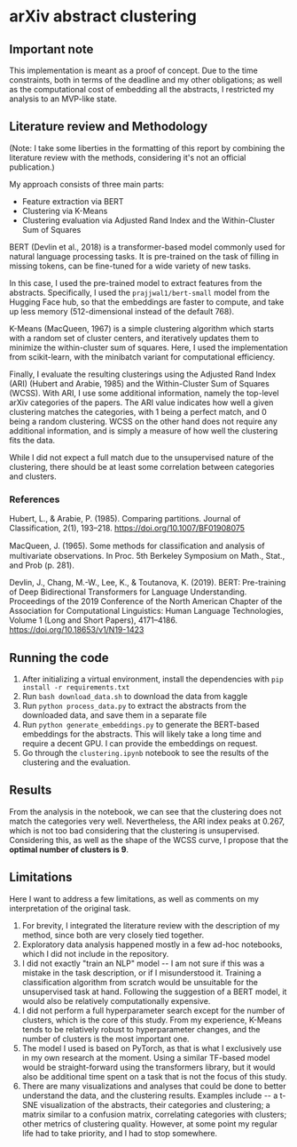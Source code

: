 # arXiv abstract clustering

## Important note

This implementation is meant as a proof of concept. 
Due to the time constraints, both in terms of the deadline and my other obligations; 
as well as the computational cost of embedding all the abstracts, I restricted my analysis to an MVP-like state.

## Literature review and Methodology

(Note: I take some liberties in the formatting of this report by combining the literature review with the methods, considering it's not an official publication.)

My approach consists of three main parts:

- Feature extraction via BERT
- Clustering via K-Means
- Clustering evaluation via Adjusted Rand Index and the Within-Cluster Sum of Squares


BERT (Devlin et al., 2018) is a transformer-based model commonly used for natural language processing tasks. 
It is pre-trained on the task of filling in missing tokens, can be fine-tuned for a wide variety of new tasks. 

In this case, I used the pre-trained model to extract features from the abstracts. 
Specifically, I used the `prajjwal1/bert-small` model from the Hugging Face hub, so that the embeddings are faster to compute, and take up less memory (512-dimensional instead of the default 768).

K-Means (MacQueen, 1967) is a simple clustering algorithm which starts with a random set of cluster centers, and iteratively updates them to minimize the within-cluster sum of squares.
Here, I used the implementation from scikit-learn, with the minibatch variant for computational efficiency.

Finally, I evaluate the resulting clusterings using the Adjusted Rand Index (ARI) (Hubert and Arabie, 1985) and the Within-Cluster Sum of Squares (WCSS).
With ARI, I use some additional information, namely the top-level arXiv categories of the papers. 
The ARI value indicates how well a given clustering matches the categories, with 1 being a perfect match, and 0 being a random clustering.
WCSS on the other hand does not require any additional information, and is simply a measure of how well the clustering fits the data. 

While I did not expect a full match due to the unsupervised nature of the clustering, there should be at least some correlation between categories and clusters.

### References
Hubert, L., & Arabie, P. (1985). Comparing partitions. Journal of Classification, 2(1), 193–218. https://doi.org/10.1007/BF01908075

MacQueen, J. (1965). Some methods for classiﬁcation and analysis of multivariate observations. In Proc. 5th Berkeley Symposium on Math., Stat., and Prob (p. 281).

Devlin, J., Chang, M.-W., Lee, K., & Toutanova, K. (2019). BERT: Pre-training of Deep Bidirectional Transformers for Language Understanding. Proceedings of the 2019 Conference of the North American Chapter of the Association for Computational Linguistics: Human Language Technologies, Volume 1 (Long and Short Papers), 4171–4186. https://doi.org/10.18653/v1/N19-1423



## Running the code

1. After initializing a virtual environment, install the dependencies with `pip install -r requirements.txt`
2. Run `bash download_data.sh` to download the data from kaggle
3. Run `python process_data.py` to extract the abstracts from the downloaded data, and save them in a separate file
4. Run `python generate_embeddings.py` to generate the BERT-based embeddings for the abstracts. This will likely take a long time and require a decent GPU. I can provide the embeddings on request.
5. Go through the `clustering.ipynb` notebook to see the results of the clustering and the evaluation.


## Results

From the analysis in the notebook, we can see that the clustering does not match the categories very well. 
Nevertheless, the ARI index peaks at 0.267, which is not too bad considering that the clustering is unsupervised. 
Considering this, as well as the shape of the WCSS curve, I propose that the **optimal number of clusters is 9**.


## Limitations

Here I want to address a few limitations, as well as comments on my interpretation of the original task.

1. For brevity, I integrated the literature review with the description of my method, since both are very closely tied together.
2. Exploratory data analysis happened mostly in a few ad-hoc notebooks, which I did not include in the repository.
3. I did not exactly "train an NLP" model -- I am not sure if this was a mistake in the task description, or if I misunderstood it. Training a classification algorithm from scratch would be unsuitable for the unsupervised task at hand. Following the suggestion of a BERT model, it would also be relatively computationally expensive.
4. I did not perform a full hyperparameter search except for the number of clusters, which is the core of this study. From my experience, K-Means tends to be relatively robust to hyperparameter changes, and the number of clusters is the most important one.
5. The model I used is based on PyTorch, as that is what I exclusively use in my own research at the moment. Using a similar TF-based model would be straight-forward using the transformers library, but it would also be additional time spent on a task that is not the focus of this study. 
6. There are many visualizations and analyses that could be done to better understand the data, and the clustering results. Examples include -- a t-SNE visualization of the abstracts, their categories and clustering; a matrix similar to a confusion matrix, correlating categories with clusters; other metrics of clustering quality. However, at some point my regular life had to take priority, and I had to stop somewhere.